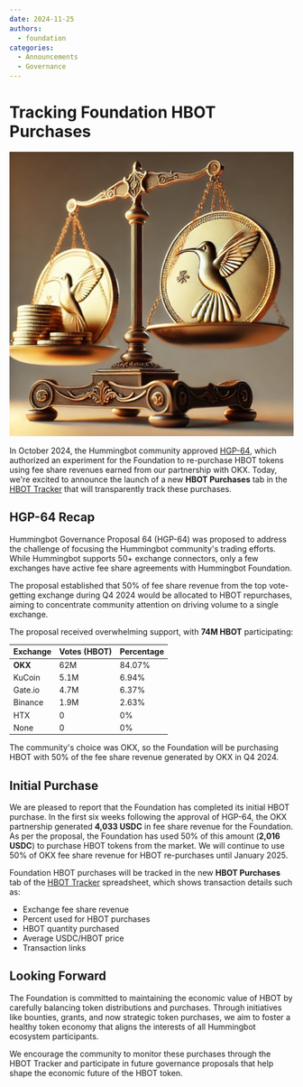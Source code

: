 ```yaml
---
date: 2024-11-25
authors:
  - foundation
categories:
  - Announcements
  - Governance
---
```


# Tracking Foundation HBOT Purchases

![cover](cover.webp)

In October 2024, the Hummingbot community approved [HGP-64](https://snapshot.org/#/hbot.eth/proposal/0xea307fdf9c8d6dd7e7d4a4b317d4fc04b03f8052eb32cdaa2ebe7c4e890cb7a9), which authorized an experiment for the Foundation to re-purchase HBOT tokens using fee share revenues earned from our partnership with OKX. Today, we're excited to announce the launch of a new **HBOT Purchases** tab in the [HBOT Tracker](https://docs.google.com/spreadsheets/d/1UNAumPMnXfsghAAXrfKkPGRH9QlC8k7Cu1FGQVL1t0M/edit#gid=285483484) that will transparently track these purchases.

<!-- more -->

## HGP-64 Recap

Hummingbot Governance Proposal 64 (HGP-64) was proposed to address the challenge of focusing the Hummingbot community's trading efforts. While Hummingbot supports 50+ exchange connectors, only a few exchanges have active fee share agreements with Hummingbot Foundation. 

The proposal established that 50% of fee share revenue from the top vote-getting exchange during Q4 2024 would be allocated to HBOT repurchases, aiming to concentrate community attention on driving volume to a single exchange. 

The proposal received overwhelming support, with **74M HBOT** participating:

| Exchange | Votes (HBOT) | Percentage |
|----------|--------------|------------|
| **OKX** | 62M | 84.07% |
| KuCoin | 5.1M | 6.94% |
| Gate.io | 4.7M | 6.37% |
| Binance | 1.9M | 2.63% |
| HTX | 0 | 0% |
| None | 0 | 0% |

The community's choice was OKX, so the Foundation will be purchasing HBOT with 50% of the fee share revenue generated by OKX in Q4 2024.

## Initial Purchase

We are pleased to report that the Foundation has completed its initial HBOT purchase. In the first six weeks following the approval of HGP-64, the OKX partnership generated **4,033 USDC** in fee share revenue for the Foundation. As per the proposal, the Foundation has used 50% of this amount (**2,016 USDC**) to purchase HBOT tokens from the market. We will continue to use 50% of OKX fee share revenue for HBOT re-purchases until January 2025.

Foundation HBOT purchases will be tracked in the new **HBOT Purchases** tab of the [HBOT Tracker](https://docs.google.com/spreadsheets/d/1UNAumPMnXfsghAAXrfKkPGRH9QlC8k7Cu1FGQVL1t0M/edit?gid=965197578#gid=965197578) spreadsheet, which shows transaction details such as:

- Exchange fee share revenue
- Percent used for HBOT purchases
- HBOT quantity purchased
- Average USDC/HBOT price
- Transaction links

## Looking Forward

The Foundation is committed to maintaining the economic value of HBOT by carefully balancing token distributions and purchases. Through initiatives like bounties, grants, and now strategic token purchases, we aim to foster a healthy token economy that aligns the interests of all Hummingbot ecosystem participants.

We encourage the community to monitor these purchases through the HBOT Tracker and participate in future governance proposals that help shape the economic future of the HBOT token.
